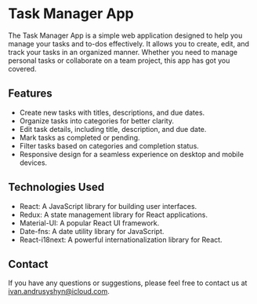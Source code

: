  # Task Manager App

The Task Manager App is a simple web application designed to help you manage your tasks and to-dos effectively.
It allows you to create, edit, and track your tasks in an organized manner.
Whether you need to manage personal tasks or collaborate on a team project, this app has got you covered.

## Features

- Create new tasks with titles, descriptions, and due dates.
- Organize tasks into categories for better clarity.
- Edit task details, including title, description, and due date.
- Mark tasks as completed or pending.
- Filter tasks based on categories and completion status.
- Responsive design for a seamless experience on desktop and mobile devices.

## Technologies Used

- React: A JavaScript library for building user interfaces.
- Redux: A state management library for React applications.
- Material-UI: A popular React UI framework.
- Date-fns: A date utility library for JavaScript.
- React-i18next: A powerful internationalization library for React.

 
## Contact

If you have any questions or suggestions, please feel free to contact us at ivan.andrusyshyn@icloud.com.
